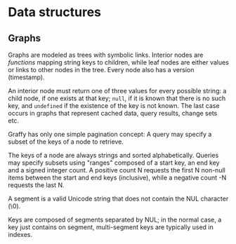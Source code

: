 # Data structures

## Graphs

Graphs are modeled as trees with symbolic links. Interior nodes are _functions_ mapping string keys to children, while leaf nodes are either values or links to other nodes in the tree. Every node also has a version (timestamp).

An interior node must return one of three values for every possible string: a child node, if one exists at that key; `null`, if it is known that there is no such key, and `undefined` if the existence of the key is not known. The last case occurs in graphs that represent cached data, query results, change sets etc.







Graffy has only one simple pagination concept: A query may specify a subset of the keys of a node to retrieve.

The keys of a node are always strings and sorted alphabetically. Queries may specify subsets using "ranges" composed of a start key, an end key and a signed integer count. A positive count N requests the first N non-null items between the start and end keys (inclusive), while a negative count -N requests the last N.







A segment is a valid Unicode string that does not contain the NUL character (\0).

Keys are composed of segments separated by NUL; in the normal case, a key just contains on segment, multi-segment keys are typically used in indexes.
